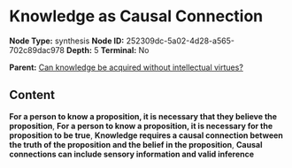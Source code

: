 # Knowledge as Causal Connection

**Node Type:** synthesis
**Node ID:** 252309dc-5a02-4d28-a565-702c89dac978
**Depth:** 5
**Terminal:** No

**Parent:** [Can knowledge be acquired without intellectual virtues?](can-knowledge-be-acquired-without-intellectual-virtues-antithesis-7f79b763-30ac-4064-9d0d-e3a294d1a4e8.md)

## Content

**For a person to know a proposition, it is necessary that they believe the proposition**, **For a person to know a proposition, it is necessary for the proposition to be true**, **Knowledge requires a causal connection between the truth of the proposition and the belief in the proposition**, **Causal connections can include sensory information and valid inference**
